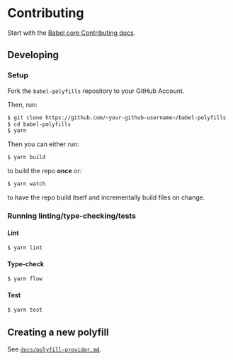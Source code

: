 # Contributing

Start with the [Babel core Contributing docs](https://github.com/babel/babel/blob/main/CONTRIBUTING.md).

## Developing

### Setup

Fork the `babel-polyfills` repository to your GitHub Account.

Then, run:

```sh
$ git clone https://github.com/<your-github-username>/babel-polyfills
$ cd babel-polyfills
$ yarn
```

Then you can either run:

```sh
$ yarn build
```

to build the repo **once** or:

```sh
$ yarn watch
```

to have the repo build itself and incrementally build files on change.

### Running linting/type-checking/tests

#### Lint

```sh
$ yarn lint
```

#### Type-check

```sh
$ yarn flow
```

#### Test

```sh
$ yarn test
```

## Creating a new polyfill

See [`docs/polyfill-provider.md`](https://github.com/babel/babel-polyfills/blob/main/docs/polyfill-provider.md).
